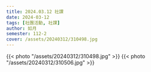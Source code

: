 ```yaml
---
title: 2024.03.12 社課
date: 2024-03-12
tags: [社團活動, 社課]
author: 如月
semester: 112-2
cover: /assets/20240312/310498.jpg
---
```


{{< photo "/assets/20240312/310498.jpg" >}}
{{< photo "/assets/20240312/310506.jpg" >}}
